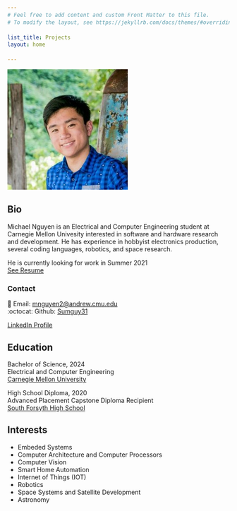 ```yaml
---
# Feel free to add content and custom Front Matter to this file.
# To modify the layout, see https://jekyllrb.com/docs/themes/#overriding-theme-defaults

list_title: Projects
layout: home

---
```

![mnguyenHeadshot](pictures/headshot.jpg)
## Bio
Michael Nguyen is an Electrical and Computer Engineering student at Carnegie Mellon Univesity interested in software and hardware research and development.
He has experience in hobbyist electronics production, several coding languages, robotics, and space research.

He is currently looking for work in Summer 2021  
[See Resume](documents/mnguyen_resume.pdf)
### Contact
:e-mail: Email: [mnguyen2@andrew.cmu.edu](mailto:mnguyen2@andrew.cmu.edu)  
:octocat: Github: [Sumguy31](https://github.com/sumguy31)


<script type="text/javascript" src="https://platform.linkedin.com/badges/js/profile.js" async defer></script><div class="LI-profile-badge"  data-version="v1" data-size="medium" data-locale="en_US" data-type="horizontal" data-theme="light" data-vanity="michael-nguyen-b12b41178"><a class="LI-simple-link" href='https://www.linkedin.com/in/michael-nguyen-b12b41178?trk=profile-badge'>LinkedIn Profile</a></div>  


## Education
Bachelor of Science, 2024  
Electrical and Computer Engineering  
[Carnegie Mellon University](https://ece.cmu.edu)

High School Diploma, 2020  
Advanced Placement Capstone Diploma Recipient  
[South Forsyth High School](https://forsyth.k12.ga.us/sfhs)  

## Interests
 - Embeded Systems
 - Computer Architecture and Computer Processors
 - Computer Vision
 - Smart Home Automation
 - Internet of Things (IOT)
 - Robotics
 - Space Systems and Satellite Development
 - Astronomy
